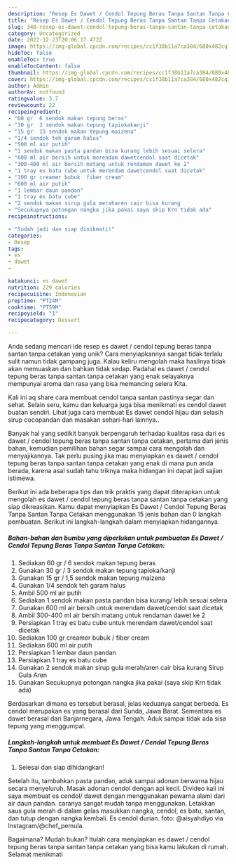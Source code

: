 ```yaml
---
description: "Resep Es Dawet / Cendol Tepung Beras Tanpa Santan Tanpa Cetakan yang Lezat Sekali"
title: "Resep Es Dawet / Cendol Tepung Beras Tanpa Santan Tanpa Cetakan yang Lezat Sekali"
slug: 340-resep-es-dawet-cendol-tepung-beras-tanpa-santan-tanpa-cetakan-yang-lezat-sekali
category: Uncategorized
date: 2022-12-23T20:06:17.472Z
image: https://img-global.cpcdn.com/recipes/cc1f38b11a7ca384/680x482cq70/es-dawet-cendol-tepung-beras-tanpa-santan-tanpa-cetakan-foto-resep-utama.jpg
hideToc: false
enableToc: true
enableTocContent: false
thumbnail: https://img-global.cpcdn.com/recipes/cc1f38b11a7ca384/680x482cq70/es-dawet-cendol-tepung-beras-tanpa-santan-tanpa-cetakan-foto-resep-utama.jpg
cover: https://img-global.cpcdn.com/recipes/cc1f38b11a7ca384/680x482cq70/es-dawet-cendol-tepung-beras-tanpa-santan-tanpa-cetakan-foto-resep-utama.jpg
author: Admin
authorAv: notfound
ratingvalue: 3.7
reviewcount: 22
recipeingredient:
- "60 gr  6 sendok makan tepung beras"
- "30 gr  3 sendok makan tepung tapiokakanji"
- "15 gr  15 sendok makan tepung maizena"
- "1/4 sendok teh garam halus"
- "500 ml air putih"
- "1 sendok makan pasta pandan bisa kurang lebih sesuai selera"
- "600 ml air bersih untuk merendam dawetcendol saat dicetak"
- "300-400 ml air bersih matang untuk rendaman dawet ke 2"
- "1 tray es batu cube untuk merendam dawetcendol saat dicetak"
- "100 gr creamer bubuk  fiber cream"
- "600 ml air putih"
- "1 lembar daun pandan"
- "1 tray es batu cube"
- "2 sendok makan sirup gula meraharen cair bisa kurang                      Sirup Gula Aren"
- "Secukupnya potongan nangka jika pakai saya skip Krn tidak ada"
recipeinstructions:

- "Sudah jadi dan siap dinikmati!"
categories:
- Resep
tags:
- es
- dawet
- 

katakunci: es dawet  
nutrition: 229 calories
recipecuisine: Indonesian
preptime: "PT24M"
cooktime: "PT59M"
recipeyield: "1"
recipecategory: Dessert

---
```





Anda sedang mencari ide resep es dawet / cendol tepung beras tanpa santan tanpa cetakan yang unik? Cara menyiapkannya sangat tidak terlalu sulit namun tidak gampang juga. Kalau keliru mengolah maka hasilnya tidak akan memuaskan dan bahkan tidak sedap. Padahal es dawet / cendol tepung beras tanpa santan tanpa cetakan yang enak selayaknya mempunyai aroma dan rasa yang bisa memancing selera Kita.





Kali ini aq share cara membuat cendol tanpa santan pastinya segar dan sehat. Selain seru, kamu dan keluarga juga bisa menikmati es cendol dawet buatan sendiri. Lihat juga cara membuat Es dawet cendol hijau dan selasih sirup cocopandan dan masakan sehari-hari lainnya..

Banyak hal yang sedikit banyak berpengaruh terhadap kualitas rasa dari es dawet / cendol tepung beras tanpa santan tanpa cetakan, pertama dari jenis bahan, kemudian pemilihan bahan segar sampai cara mengolah dan menyajikannya. Tak perlu pusing jika mau menyiapkan es dawet / cendol tepung beras tanpa santan tanpa cetakan yang enak di mana pun anda berada, karena asal sudah tahu triknya maka hidangan ini dapat jadi sajian istimewa.






Berikut ini ada beberapa tips dan trik praktis yang dapat diterapkan untuk mengolah es dawet / cendol tepung beras tanpa santan tanpa cetakan yang siap dikreasikan. Kamu dapat menyiapkan Es Dawet / Cendol Tepung Beras Tanpa Santan Tanpa Cetakan menggunakan 15 jenis bahan dan 0 langkah pembuatan. Berikut ini langkah-langkah dalam menyiapkan hidangannya.

<!--inarticleads1-->

##### Bahan-bahan dan bumbu yang diperlukan untuk pembuatan Es Dawet / Cendol Tepung Beras Tanpa Santan Tanpa Cetakan:

1. Sediakan 60 gr / 6 sendok makan tepung beras
1. Gunakan 30 gr / 3 sendok makan tepung tapioka/kanji
1. Gunakan 15 gr / 1,5 sendok makan tepung maizena
1. Gunakan 1/4 sendok teh garam halus
1. Ambil 500 ml air putih
1. Sediakan 1 sendok makan pasta pandan bisa kurang/ lebih sesuai selera
1. Gunakan 600 ml air bersih untuk merendam dawet/cendol saat dicetak
1. Ambil 300-400 ml air bersih matang untuk rendaman dawet ke 2
1. Persiapkan 1 tray es batu cube untuk merendam dawet/cendol saat dicetak
1. Sediakan 100 gr creamer bubuk / fiber cream
1. Sediakan 600 ml air putih
1. Persiapkan 1 lembar daun pandan
1. Persiapkan 1 tray es batu cube
1. Gunakan 2 sendok makan sirup gula merah/aren cair bisa kurang                      Sirup Gula Aren
1. Gunakan Secukupnya potongan nangka jika pakai (saya skip Krn tidak ada)


Berdasarkan dimana es tersebut berasal, jelas keduanya sangat berbeda. Es cendol merupakan es yang berasal dari Sunda, Jawa Barat. Sementara es dawet berasal dari Banjarnegara, Jawa Tengah. Aduk sampai tidak ada sisa tepung yang menggumpal. 

<!--inarticleads2-->

##### Langkah-langkah untuk membuat Es Dawet / Cendol Tepung Beras Tanpa Santan Tanpa Cetakan:


1. Selesai dan siap dihidangkan!

Setelah itu, tambahkan pasta pandan, aduk sampai adonan berwarna hijau secara menyeluruh. Masak adonan cendol dengan api kecil. Divideo kali ini saya membuat es cendol/ dawet dengan menggunakan pewarna alami dari air daun pandan. caranya sangat mudah tanpa menggunakan. Letakkan saus gula merah di dalam gelas masukkan nangka, cendol, es batu, santan, dan tutup dengan nangka kembali. Es cendol durian. foto: @aisyahdiyo via Instagram/@chef_pemula. 

Bagaimana? Mudah bukan? Itulah cara menyiapkan es dawet / cendol tepung beras tanpa santan tanpa cetakan yang bisa kamu lakukan di rumah. Selamat menikmati
